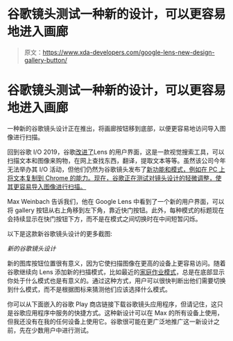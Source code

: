 # 谷歌镜头测试一种新的设计，可以更容易地进入画廊

> 原文：<https://www.xda-developers.com/google-lens-new-design-gallery-button/>

# 谷歌镜头测试一种新的设计，可以更容易地进入画廊

一种新的谷歌镜头设计正在推出，将画廊按钮移到底部，以便更容易地访问导入图像进行扫描。

回到谷歌 I/O 2019，谷歌[改进了](https://www.xda-developers.com/google-search-google-lens-augmented-reality-features/)Lens 的用户界面，这是一款视觉搜索工具，可以扫描文本和图像来购物，在网上查找东西，翻译，提取文本等等。虽然该公司今年无法举办其 I/O 活动，但他们仍然为谷歌镜头发布了[新功能和模式，例如在 PC 上将文本复制到 Chrome 的能力。现在，谷歌正在测试对镜头设计的轻微调整，使其更容易导入图像进行扫描。](https://www.xda-developers.com/google-lens-send-text-to-computer-pronounce-words/)

Max Weinbach 告诉我们，他在 Google Lens 中看到了一个新的用户界面，可以将 gallery 按钮从右上角移到左下角，靠近快门按钮。此外，每种模式的标题现在会持续显示在快门按钮下方，而不是在模式之间切换时在中间短暂闪烁。

以下是这款新谷歌镜头设计的更多截图:

*新的谷歌镜头设计*

新的图库按钮位置很有意义，因为它使扫描图像在更高的设备上更容易访问。随着谷歌继续向 Lens 添加新的扫描模式，比如最近的[家庭作业模式](https://www.xda-developers.com/google-lens-adds-homework-mode-help-kids-solve-math-problems/)，总是在底部显示你处于什么模式也是有意义的。通过这种方式，用户可以很快判断出他们需要切换到什么模式，而不是根据图标来猜测他们应该选择什么模式。

你可以从下面嵌入的谷歌 Play 商店链接下载谷歌镜头应用程序，但请记住，这只是谷歌应用程序中服务的快捷方式。这种新设计可以在 Max 的所有设备上使用，但我还没有在我的任何设备上使用它。谷歌很可能在更广泛地推广这一新设计之前，先在少数用户中进行测试。